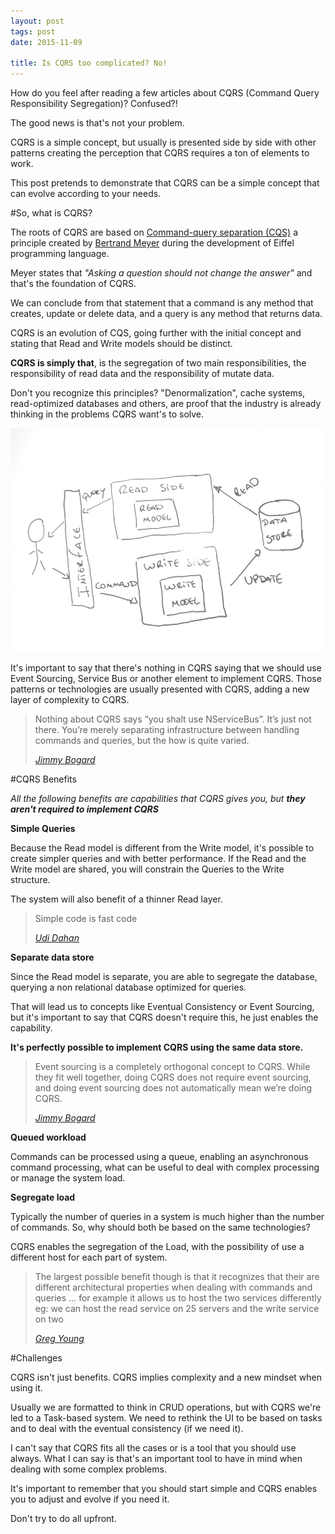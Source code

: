 ```yaml
---
layout: post
tags: post
date: 2015-11-09

title: Is CQRS too complicated? No!
---
```


How do you feel after reading a few articles about CQRS (Command Query Responsibility Segregation)? Confused?! 

The good news is that's not your problem.

CQRS is a simple concept, but usually is presented side by side with other patterns creating the perception that CQRS requires a ton of elements to work. 

This post pretends to demonstrate that CQRS can be a simple concept that can evolve according to your needs.

<!--excerpt-->

#So, what is CQRS?

The roots of CQRS are based on [Command-query separation (CQS)](https://en.wikipedia.org/wiki/Command%E2%80%93query_separation) a principle created by [Bertrand Meyer](https://en.wikipedia.org/wiki/Bertrand_Meyer) during the development of Eiffel programming language.

Meyer states that *"Asking a question should not change the answer"* and that's the foundation of CQRS.

We can conclude from that statement that a command is any method that creates, update or delete data, and a query is any method that returns data.

CQRS is an evolution of CQS, going further with the initial concept and stating that Read and Write models should be distinct.

**CQRS is simply that**, is the segregation of two main responsibilities, the responsibility of read data and the responsibility of mutate data.

Don't you recognize this principles? "Denormalization", cache systems, read-optimized databases and others, are proof that the industry is already thinking in the problems CQRS want's to solve. 
 

![Diagram CQRS](/images/is-cqrs-too-complicated-no-diagram.png)

It's important to say that there's nothing in CQRS saying that we should use Event Sourcing, Service Bus or another element to implement CQRS. 
Those patterns or technologies are usually presented with CQRS, adding a new layer of complexity to CQRS.

> Nothing about CQRS says “you shalt use NServiceBus”. It’s just not there. You’re merely separating infrastructure between handling commands and queries, but the how is quite varied.
>
> *[Jimmy Bogard](https://lostechies.com/jimmybogard/2012/08/22/busting-some-cqrs-myths/)* 


#CQRS Benefits	

*All the following benefits are capabilities that CQRS gives you, but **they aren't required to implement CQRS***

**Simple Queries**

Because the Read model is different from the Write model, it's possible to create simpler queries and with better performance. If the Read and the Write model are shared, you will constrain the Queries to the Write structure.

The system will also benefit of a thinner Read layer.  

> Simple code is fast code
>
> *[Udi Dahan](http://udidahan.com/2009/12/09/clarified-cqrs/)*

**Separate data store**

Since the Read model is separate, you are able to segregate the database, querying a non relational database optimized for queries.

That will lead us to concepts like Eventual Consistency or Event Sourcing, but it's important to say that CQRS doesn't require this, he just enables the capability.

**It's perfectly possible to implement CQRS using the same data store.**

> Event sourcing is a completely orthogonal concept to CQRS. While they fit well together, doing CQRS does not require event sourcing, and doing event sourcing does not automatically mean we’re doing CQRS.
>
> *[Jimmy Bogard](https://lostechies.com/jimmybogard/2012/08/22/busting-some-cqrs-myths/)* 

**Queued workload**

Commands can be processed using a queue, enabling an asynchronous command processing, what can be useful to deal with complex processing or manage the system load.
 
**Segregate load**

Typically the number of queries in a system is much higher than the number of commands. So, why should both be based on the same technologies? 
 
CQRS enables the segregation of the Load, with the possibility of use a different host for each part of system.

> The largest possible benefit though is that it recognizes that their are different architectural properties when dealing with commands and queries … for example it allows us to host the two services differently eg: we can host the read service on 25 servers and the write service on two
> 
> *[Greg Young](http://codebetter.com/gregyoung/2010/02/16/cqrs-task-based-uis-event-sourcing-agh/)*
 
#Challenges

CQRS isn't just benefits. CQRS implies complexity and a new mindset when using it.

Usually we are formatted to think in CRUD operations, but with CQRS we're led to a Task-based system. We need to rethink the UI to be based on tasks and to deal with the eventual consistency (if we need it).

I can't say that CQRS fits all the cases or is a tool that you should use always. What I can say is that's an important tool to have in mind when dealing with some complex problems.

It's important to remember that you should start simple and CQRS enables you to adjust and evolve if you need it. 

Don't try to do all upfront.

 